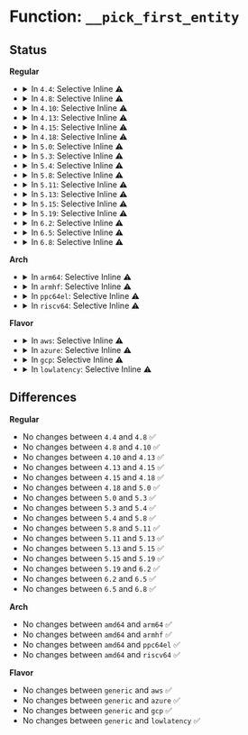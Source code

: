# Function: <code>__pick_first_entity</code>

## Status
<b>Regular</b>
<ul>
<li>
<details>
<summary>In <code>4.4</code>: Selective Inline ⚠️</summary>

```c
struct sched_entity *__pick_first_entity(struct cfs_rq *cfs_rq);
```

**Collision:** Unique Global

**Inline:** Selective

**Transformation:** False

**Instances:**

```
In kernel/sched/fair.c (ffffffff810b45a3)
Location: kernel/sched/fair.c:534
Inline: True
Inline callers:
  - kernel/sched/fair.c:pick_next_entity
  - kernel/sched/fair.c:task_tick_fair
Direct callers:
  - kernel/sched/debug.c:print_cfs_rq
```
**Symbols:**

```
ffffffff810ba240-ffffffff810ba25c: __pick_first_entity (STB_GLOBAL)
```
</details>
</li>
<li>
<details>
<summary>In <code>4.8</code>: Selective Inline ⚠️</summary>

```c
struct sched_entity *__pick_first_entity(struct cfs_rq *cfs_rq);
```

**Collision:** Unique Global

**Inline:** Selective

**Transformation:** False

**Instances:**

```
In kernel/sched/fair.c (ffffffff810be8e1)
Location: kernel/sched/fair.c:534
Inline: True
Inline callers:
  - kernel/sched/fair.c:task_tick_fair
  - kernel/sched/fair.c:pick_next_entity
Direct callers:
  - kernel/sched/debug.c:print_cfs_rq
```
**Symbols:**

```
ffffffff810bd540-ffffffff810bd55c: __pick_first_entity (STB_GLOBAL)
```
</details>
</li>
<li>
<details>
<summary>In <code>4.10</code>: Selective Inline ⚠️</summary>

```c
struct sched_entity *__pick_first_entity(struct cfs_rq *cfs_rq);
```

**Collision:** Unique Global

**Inline:** Selective

**Transformation:** False

**Instances:**

```
In kernel/sched/fair.c (ffffffff810c4049)
Location: kernel/sched/fair.c:593
Inline: True
Inline callers:
  - kernel/sched/fair.c:task_tick_fair
  - kernel/sched/fair.c:pick_next_entity
Direct callers:
  - kernel/sched/debug.c:print_cfs_rq
```
**Symbols:**

```
ffffffff810c2b20-ffffffff810c2b3c: __pick_first_entity (STB_GLOBAL)
```
</details>
</li>
<li>
<details>
<summary>In <code>4.13</code>: Selective Inline ⚠️</summary>

```c
struct sched_entity *__pick_first_entity(struct cfs_rq *cfs_rq);
```

**Collision:** Unique Global

**Inline:** Selective

**Transformation:** False

**Instances:**

```
In kernel/sched/fair.c (ffffffff810beb55)
Location: kernel/sched/fair.c:596
Inline: True
Inline callers:
  - kernel/sched/fair.c:task_tick_fair
  - kernel/sched/fair.c:pick_next_entity
Direct callers:
  - kernel/sched/debug.c:print_cfs_rq
```
**Symbols:**

```
ffffffff810bd7b0-ffffffff810bd7cf: __pick_first_entity (STB_GLOBAL)
```
</details>
</li>
<li>
<details>
<summary>In <code>4.15</code>: Selective Inline ⚠️</summary>

```c
struct sched_entity *__pick_first_entity(struct cfs_rq *cfs_rq);
```

**Collision:** Unique Global

**Inline:** Selective

**Transformation:** False

**Instances:**

```
In kernel/sched/fair.c (ffffffff810c6420)
Location: kernel/sched/fair.c:585
Inline: True
Inline callers:
  - kernel/sched/fair.c:task_tick_fair
  - kernel/sched/fair.c:pick_next_entity
Direct callers:
  - kernel/sched/debug.c:print_cfs_rq
```
**Symbols:**

```
ffffffff810c54b0-ffffffff810c54cf: __pick_first_entity (STB_GLOBAL)
```
</details>
</li>
<li>
<details>
<summary>In <code>4.18</code>: Selective Inline ⚠️</summary>

```c
struct sched_entity *__pick_first_entity(struct cfs_rq *cfs_rq);
```

**Collision:** Unique Global

**Inline:** Selective

**Transformation:** False

**Instances:**

```
In kernel/sched/fair.c (ffffffff810ce2eb)
Location: kernel/sched/fair.c:570
Inline: True
Inline callers:
  - kernel/sched/fair.c:task_tick_fair
  - kernel/sched/fair.c:pick_next_entity
Direct callers:
  - kernel/sched/debug.c:print_cfs_rq
```
**Symbols:**

```
ffffffff810ccce0-ffffffff810cccff: __pick_first_entity (STB_GLOBAL)
```
</details>
</li>
<li>
<details>
<summary>In <code>5.0</code>: Selective Inline ⚠️</summary>

```c
struct sched_entity *__pick_first_entity(struct cfs_rq *cfs_rq);
```

**Collision:** Unique Global

**Inline:** Selective

**Transformation:** False

**Instances:**

```
In kernel/sched/fair.c (ffffffff810d7686)
Location: kernel/sched/fair.c:565
Inline: True
Inline callers:
  - kernel/sched/fair.c:task_tick_fair
  - kernel/sched/fair.c:pick_next_entity
Direct callers:
  - kernel/sched/debug.c:print_cfs_rq
```
**Symbols:**

```
ffffffff810d56b0-ffffffff810d56ca: __pick_first_entity (STB_GLOBAL)
```
</details>
</li>
<li>
<details>
<summary>In <code>5.3</code>: Selective Inline ⚠️</summary>

```c
struct sched_entity *__pick_first_entity(struct cfs_rq *cfs_rq);
```

**Collision:** Unique Global

**Inline:** Selective

**Transformation:** False

**Instances:**

```
In kernel/sched/fair.c (ffffffff810dc794)
Location: kernel/sched/fair.c:600
Inline: True
Inline callers:
  - kernel/sched/fair.c:task_tick_fair
  - kernel/sched/fair.c:pick_next_entity
Direct callers:
  - kernel/sched/debug.c:print_cfs_rq
```
**Symbols:**

```
ffffffff810de130-ffffffff810de14a: __pick_first_entity (STB_GLOBAL)
```
</details>
</li>
<li>
<details>
<summary>In <code>5.4</code>: Selective Inline ⚠️</summary>

```c
struct sched_entity *__pick_first_entity(struct cfs_rq *cfs_rq);
```

**Collision:** Unique Global

**Inline:** Selective

**Transformation:** False

**Instances:**

```
In kernel/sched/fair.c (ffffffff810e6bd4)
Location: kernel/sched/fair.c:600
Inline: True
Inline callers:
  - kernel/sched/fair.c:task_tick_fair
  - kernel/sched/fair.c:pick_next_entity
Direct callers:
  - kernel/sched/debug.c:print_cfs_rq
```
**Symbols:**

```
ffffffff810e8810-ffffffff810e882a: __pick_first_entity (STB_GLOBAL)
```
</details>
</li>
<li>
<details>
<summary>In <code>5.8</code>: Selective Inline ⚠️</summary>

```c
struct sched_entity *__pick_first_entity(struct cfs_rq *cfs_rq);
```

**Collision:** Unique Global

**Inline:** Selective

**Transformation:** False

**Instances:**

```
In kernel/sched/fair.c (ffffffff810ee9d7)
Location: kernel/sched/fair.c:612
Inline: True
Inline callers:
  - kernel/sched/fair.c:task_tick_fair
  - kernel/sched/fair.c:pick_next_entity
Direct callers:
  - kernel/sched/debug.c:print_cfs_rq
```
**Symbols:**

```
ffffffff810f2fc0-ffffffff810f2fda: __pick_first_entity (STB_GLOBAL)
```
</details>
</li>
<li>
<details>
<summary>In <code>5.11</code>: Selective Inline ⚠️</summary>

```c
struct sched_entity *__pick_first_entity(struct cfs_rq *cfs_rq);
```

**Collision:** Unique Global

**Inline:** Selective

**Transformation:** False

**Instances:**

```
In kernel/sched/fair.c (ffffffff810ec81e)
Location: kernel/sched/fair.c:610
Inline: True
Inline callers:
  - kernel/sched/fair.c:task_tick_fair
  - kernel/sched/fair.c:pick_next_entity
Direct callers:
  - kernel/sched/debug.c:print_cfs_rq
```
**Symbols:**

```
ffffffff810f11b0-ffffffff810f11ca: __pick_first_entity (STB_GLOBAL)
```
</details>
</li>
<li>
<details>
<summary>In <code>5.13</code>: Selective Inline ⚠️</summary>

```c
struct sched_entity *__pick_first_entity(struct cfs_rq *cfs_rq);
```

**Collision:** Unique Global

**Inline:** Selective

**Transformation:** False

**Instances:**

```
In kernel/sched/fair.c (ffffffff810ef1b8)
Location: kernel/sched/fair.c:602
Inline: True
Inline callers:
  - kernel/sched/fair.c:task_tick_fair
  - kernel/sched/fair.c:pick_next_entity
Direct callers:
  - kernel/sched/debug.c:print_cfs_rq
```
**Symbols:**

```
ffffffff810f34c0-ffffffff810f34da: __pick_first_entity (STB_GLOBAL)
```
</details>
</li>
<li>
<details>
<summary>In <code>5.15</code>: Selective Inline ⚠️</summary>

```c
struct sched_entity *__pick_first_entity(struct cfs_rq *cfs_rq);
```

**Collision:** Unique Global

**Inline:** Selective

**Transformation:** False

**Instances:**

```
In kernel/sched/fair.c (ffffffff8110772e)
Location: kernel/sched/fair.c:588
Inline: True
Inline callers:
  - kernel/sched/fair.c:task_tick_fair
  - kernel/sched/fair.c:pick_next_entity
Direct callers:
  - kernel/sched/debug.c:print_cfs_rq
```
**Symbols:**

```
ffffffff8110cd20-ffffffff8110cd3a: __pick_first_entity (STB_GLOBAL)
```
</details>
</li>
<li>
<details>
<summary>In <code>5.19</code>: Selective Inline ⚠️</summary>

```c
struct sched_entity *__pick_first_entity(struct cfs_rq *cfs_rq);
```

**Collision:** Unique Global

**Inline:** Selective

**Transformation:** False

**Instances:**

```
In kernel/sched/fair.c (ffffffff81124976)
Location: kernel/sched/fair.c:640
Inline: True
Inline callers:
  - kernel/sched/fair.c:task_tick_fair
  - kernel/sched/fair.c:pick_next_entity
  - kernel/sched/fair.c:pick_next_entity
Direct callers:
  - kernel/sched/build_utility.c:print_cfs_rq
```
**Symbols:**

```
ffffffff81128850-ffffffff81128872: __pick_first_entity (STB_GLOBAL)
```
</details>
</li>
<li>
<details>
<summary>In <code>6.2</code>: Selective Inline ⚠️</summary>

```c
struct sched_entity *__pick_first_entity(struct cfs_rq *cfs_rq);
```

**Collision:** Unique Global

**Inline:** Selective

**Transformation:** False

**Instances:**

```
In kernel/sched/fair.c (ffffffff8114c9a7)
Location: kernel/sched/fair.c:653
Inline: True
Inline callers:
  - kernel/sched/fair.c:task_tick_fair
  - kernel/sched/fair.c:pick_next_entity
  - kernel/sched/fair.c:pick_next_entity
Direct callers:
  - kernel/sched/build_utility.c:print_cfs_rq
```
**Symbols:**

```
ffffffff81151f00-ffffffff81151f22: __pick_first_entity (STB_GLOBAL)
```
</details>
</li>
<li>
<details>
<summary>In <code>6.5</code>: Selective Inline ⚠️</summary>

```c
struct sched_entity *__pick_first_entity(struct cfs_rq *cfs_rq);
```

**Collision:** Unique Global

**Inline:** Selective

**Transformation:** False

**Instances:**

```
In kernel/sched/fair.c (ffffffff8115ae5e)
Location: kernel/sched/fair.c:653
Inline: True
Inline callers:
  - kernel/sched/fair.c:task_tick_fair
  - kernel/sched/fair.c:pick_next_entity
Direct callers:
  - kernel/sched/build_utility.c:print_cfs_rq
```
**Symbols:**

```
ffffffff811617e0-ffffffff81161802: __pick_first_entity (STB_GLOBAL)
```
</details>
</li>
<li>
<details>
<summary>In <code>6.8</code>: Selective Inline ⚠️</summary>

```c
struct sched_entity *__pick_first_entity(struct cfs_rq *cfs_rq);
```

**Collision:** Unique Global

**Inline:** Selective

**Transformation:** False

**Instances:**

```
In kernel/sched/fair.c (ffffffff81161e15)
Location: kernel/sched/fair.c:849
Inline: True
Inline callers:
  - kernel/sched/fair.c:pick_eevdf
Direct callers:
  - kernel/sched/build_utility.c:print_cfs_rq
```
**Symbols:**

```
ffffffff8116e1c0-ffffffff8116e1e2: __pick_first_entity (STB_GLOBAL)
```
</details>
</li>
</ul>
<b>Arch</b>
<ul>
<li>
<details>
<summary>In <code>arm64</code>: Selective Inline ⚠️</summary>

```c
struct sched_entity *__pick_first_entity(struct cfs_rq *cfs_rq);
```

**Collision:** Unique Global

**Inline:** Selective

**Transformation:** False

**Instances:**

```
In kernel/sched/fair.c (ffff800010146af0)
Location: kernel/sched/fair.c:600
Inline: True
Inline callers:
  - kernel/sched/fair.c:task_tick_fair
  - kernel/sched/fair.c:pick_next_entity
Direct callers:
  - kernel/sched/debug.c:print_cfs_rq
```
**Symbols:**

```
ffff800010148638-ffff80001014866c: __pick_first_entity (STB_GLOBAL)
```
</details>
</li>
<li>
<details>
<summary>In <code>armhf</code>: Selective Inline ⚠️</summary>

```c
struct sched_entity *__pick_first_entity(struct cfs_rq *cfs_rq);
```

**Collision:** Unique Global

**Inline:** Selective

**Transformation:** False

**Instances:**

```
In kernel/sched/fair.c (c0396b0c)
Location: kernel/sched/fair.c:600
Inline: True
Inline callers:
  - kernel/sched/fair.c:task_tick_fair
  - kernel/sched/fair.c:pick_next_entity
Direct callers:
  - kernel/sched/debug.c:print_cfs_rq
```
**Symbols:**

```
c0396da4-c0396dc8: __pick_first_entity (STB_GLOBAL)
```
</details>
</li>
<li>
<details>
<summary>In <code>ppc64el</code>: Selective Inline ⚠️</summary>

```c
struct sched_entity *__pick_first_entity(struct cfs_rq *cfs_rq);
```

**Collision:** Unique Global

**Inline:** Selective

**Transformation:** False

**Instances:**

```
In kernel/sched/fair.c (c000000000197f88)
Location: kernel/sched/fair.c:600
Inline: True
Inline callers:
  - kernel/sched/fair.c:task_tick_fair
  - kernel/sched/fair.c:pick_next_entity
Direct callers:
  - kernel/sched/debug.c:print_cfs_rq
```
**Symbols:**

```
c000000000199fc0-c000000000199fdc: __pick_first_entity (STB_GLOBAL)
```
</details>
</li>
<li>
<details>
<summary>In <code>riscv64</code>: Selective Inline ⚠️</summary>

```c
struct sched_entity *__pick_first_entity(struct cfs_rq *cfs_rq);
```

**Collision:** Unique Global

**Inline:** Selective

**Transformation:** False

**Instances:**

```
In kernel/sched/fair.c (ffffffe0000f1cd2)
Location: kernel/sched/fair.c:600
Inline: True
Inline callers:
  - kernel/sched/fair.c:task_tick_fair
  - kernel/sched/fair.c:pick_next_entity
Direct callers:
  - kernel/sched/debug.c:print_cfs_rq
```
**Symbols:**

```
ffffffe0000f3022-ffffffe0000f3048: __pick_first_entity (STB_GLOBAL)
```
</details>
</li>
</ul>
<b>Flavor</b>
<ul>
<li>
<details>
<summary>In <code>aws</code>: Selective Inline ⚠️</summary>

```c
struct sched_entity *__pick_first_entity(struct cfs_rq *cfs_rq);
```

**Collision:** Unique Global

**Inline:** Selective

**Transformation:** False

**Instances:**

```
In kernel/sched/fair.c (ffffffff810e0d84)
Location: kernel/sched/fair.c:600
Inline: True
Inline callers:
  - kernel/sched/fair.c:task_tick_fair
  - kernel/sched/fair.c:pick_next_entity
Direct callers:
  - kernel/sched/debug.c:print_cfs_rq
```
**Symbols:**

```
ffffffff810e29c0-ffffffff810e29da: __pick_first_entity (STB_GLOBAL)
```
</details>
</li>
<li>
<details>
<summary>In <code>azure</code>: Selective Inline ⚠️</summary>

```c
struct sched_entity *__pick_first_entity(struct cfs_rq *cfs_rq);
```

**Collision:** Unique Global

**Inline:** Selective

**Transformation:** False

**Instances:**

```
In kernel/sched/fair.c (ffffffff810cfe64)
Location: kernel/sched/fair.c:600
Inline: True
Inline callers:
  - kernel/sched/fair.c:task_tick_fair
  - kernel/sched/fair.c:pick_next_entity
Direct callers:
  - kernel/sched/debug.c:print_cfs_rq
```
**Symbols:**

```
ffffffff810d1ad0-ffffffff810d1aea: __pick_first_entity (STB_GLOBAL)
```
</details>
</li>
<li>
<details>
<summary>In <code>gcp</code>: Selective Inline ⚠️</summary>

```c
struct sched_entity *__pick_first_entity(struct cfs_rq *cfs_rq);
```

**Collision:** Unique Global

**Inline:** Selective

**Transformation:** False

**Instances:**

```
In kernel/sched/fair.c (ffffffff810dd104)
Location: kernel/sched/fair.c:600
Inline: True
Inline callers:
  - kernel/sched/fair.c:task_tick_fair
  - kernel/sched/fair.c:pick_next_entity
Direct callers:
  - kernel/sched/debug.c:print_cfs_rq
```
**Symbols:**

```
ffffffff810ded40-ffffffff810ded5a: __pick_first_entity (STB_GLOBAL)
```
</details>
</li>
<li>
<details>
<summary>In <code>lowlatency</code>: Selective Inline ⚠️</summary>

```c
struct sched_entity *__pick_first_entity(struct cfs_rq *cfs_rq);
```

**Collision:** Unique Global

**Inline:** Selective

**Transformation:** False

**Instances:**

```
In kernel/sched/fair.c (ffffffff810e8e74)
Location: kernel/sched/fair.c:600
Inline: True
Inline callers:
  - kernel/sched/fair.c:task_tick_fair
  - kernel/sched/fair.c:pick_next_entity
Direct callers:
  - kernel/sched/debug.c:print_cfs_rq
```
**Symbols:**

```
ffffffff810ea860-ffffffff810ea87a: __pick_first_entity (STB_GLOBAL)
```
</details>
</li>
</ul>

## Differences
<b>Regular</b>
<ul>
<li>
No changes between <code>4.4</code> and <code>4.8</code> ✅
</li>
<li>
No changes between <code>4.8</code> and <code>4.10</code> ✅
</li>
<li>
No changes between <code>4.10</code> and <code>4.13</code> ✅
</li>
<li>
No changes between <code>4.13</code> and <code>4.15</code> ✅
</li>
<li>
No changes between <code>4.15</code> and <code>4.18</code> ✅
</li>
<li>
No changes between <code>4.18</code> and <code>5.0</code> ✅
</li>
<li>
No changes between <code>5.0</code> and <code>5.3</code> ✅
</li>
<li>
No changes between <code>5.3</code> and <code>5.4</code> ✅
</li>
<li>
No changes between <code>5.4</code> and <code>5.8</code> ✅
</li>
<li>
No changes between <code>5.8</code> and <code>5.11</code> ✅
</li>
<li>
No changes between <code>5.11</code> and <code>5.13</code> ✅
</li>
<li>
No changes between <code>5.13</code> and <code>5.15</code> ✅
</li>
<li>
No changes between <code>5.15</code> and <code>5.19</code> ✅
</li>
<li>
No changes between <code>5.19</code> and <code>6.2</code> ✅
</li>
<li>
No changes between <code>6.2</code> and <code>6.5</code> ✅
</li>
<li>
No changes between <code>6.5</code> and <code>6.8</code> ✅
</li>
</ul>
<b>Arch</b>
<ul>
<li>
No changes between <code>amd64</code> and <code>arm64</code> ✅
</li>
<li>
No changes between <code>amd64</code> and <code>armhf</code> ✅
</li>
<li>
No changes between <code>amd64</code> and <code>ppc64el</code> ✅
</li>
<li>
No changes between <code>amd64</code> and <code>riscv64</code> ✅
</li>
</ul>
<b>Flavor</b>
<ul>
<li>
No changes between <code>generic</code> and <code>aws</code> ✅
</li>
<li>
No changes between <code>generic</code> and <code>azure</code> ✅
</li>
<li>
No changes between <code>generic</code> and <code>gcp</code> ✅
</li>
<li>
No changes between <code>generic</code> and <code>lowlatency</code> ✅
</li>
</ul>
